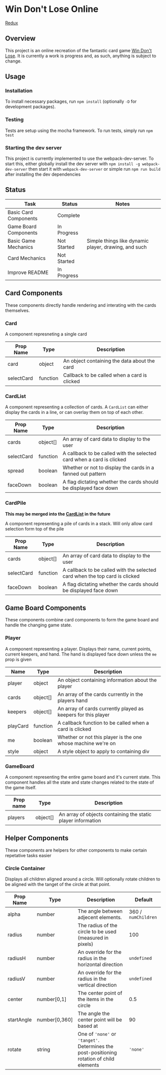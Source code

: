 # Win Don't Lose Online

[Redux](src/redux)

## Overview

This project is an online recreation of the fantastic card game
[Win Don't Lose](https://boardgamegeek.com/boardgame/101872/win-dont-lose). It is currently a work is progress and, as such, anything is subject to change.

## Usage

### Installation

To install necessary packages, run `npm install` (optionally `-D` for development packages).

### Testing

Tests are setup using the mocha framework. To run tests, simply run `npm test`

### Starting the dev server

This project is currently implemented to use the webpack-dev-server. To start this, either globally install the dev server with `npm install -g webpack-dev-server` then start it with `webpack-dev-server` or simple run `npm run build` after installing the dev dependencies

## Status

| Task                  | Status      | Notes                                                |
| --------------------- | ----------- | ---------------------------------------------------- |
| Basic Card Components | Complete    |
| Game Board Components | In Progress |
| Basic Game Mechanics  | Not Started | Simple things like dynamic player, drawing, and such |
| Card Mechanics        | Not Started |
| Improve README        | In Progress |

## Card Components

These components directly handle rendering and interating with the cards themselves.

### Card

A component represneting a single card

| Prop Name  | Type     | Description                                  |
| ---------- | -------- | -------------------------------------------- |
| card       | object   | An object containing the data about the card |
| selectCard | function | Callback to be called when a card is clicked |

### CardList

A component representing a collection of cards. A `CardList` can either display the cards in a line, or can overlay them on top of each other.

| Prop Name  | Type     | Description                                                           |
| ---------- | -------- | --------------------------------------------------------------------- |
| cards      | object[] | An array of card data to display to the user                          |
| selectCard | function | A callback to be called with the selected card when a card is clicked |
| spread     | boolean  | Whether or not to display the cards in a fanned out pattern           |
| faceDown   | boolean  | A flag dictating whether the cards should be displayed face down      |

### CardPile

**This may be merged into the [CardList](#CardList) in the future**

A component representing a pile of cards in a stack. Will only allow card selection form top of the pile

| Prop Name  | Type     | Description                                                                 |
| ---------- | -------- | --------------------------------------------------------------------------- |
| cards      | object[] | An array of card data to display to the user                                |
| selectCard | function | A callback to be called with the selected card when the top card is clicked |
| faceDown   | boolean  | A flag dictating whether the cards should be displayed face down            |

## Game Board Components

These components combine card components to form the game board and handle the changing game state.

### Player

A component representing a player. Displays their name, current points, current keepers, and hand.
The hand is displayed face down unless the `me` prop is given

| Name     | Type     | Description                                                   |
| -------- | -------- | ------------------------------------------------------------- |
| player   | object   | An object containing information about the player             |
| cards    | object[] | An array of the cards currently in the players hand           |
| keepers  | object[] | An array of cards currently played as keepers for this player |
| playCard | function | A callback function to be called when a card is clicked       |
| me       | boolean  | Whether or not this player is the one whose machine we're on  |
| style    | object   | A style object to apply to containing div                     |

### GameBoard

A component representing the entire game board and it's current state.
This component handles all the state and state changes related to the state of the game itself.

| Prop name | Type     | Description                                                  |
| --------- | -------- | ------------------------------------------------------------ |
| players   | object[] | An array of objects containing the static player information |

## Helper Components

These components are helpers for other components to make certain repetative tasks easier

### Circle Container

Displays all children aligned around a circle.
Will optionally rotate children to be aligned with the tanget of the circle at that point.

| Prop Name  | Type          | Description                                                                               | Default             |
| ---------- | ------------- | ----------------------------------------------------------------------------------------- | ------------------- |
| alpha      | number        | The angle between adjecent elements.                                                      | 360 / `numChildren` |
| radius     | number        | The radius of the circle to be used (measured in pixels)                                  | 100                 |
| radiusH    | number        | An override for the radius in the horizontal direction                                    | `undefined`         |
| radiusV    | number        | An override for the radius in the vertical direction                                      | `undefined`         |
| center     | number[0,1]   | The center point of the items in the circle                                               | 0.5                 |
| startAngle | number[0,360] | The angle the center point will be based at                                               | 90                  |
| rotate     | string        | One of `'none'` or `'tanget'`. Determines the post-positioning rotation of child elements | `'none'`            |
